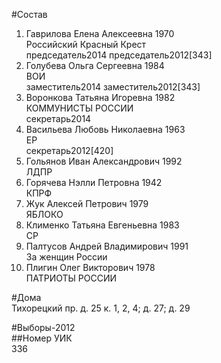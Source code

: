 #Состав  
1. Гаврилова Елена Алексеевна 1970  
    Российский Красный Крест  
    председатель2014 председатель2012[343]  
2. Голубева Ольга Сергеевна 1984  
    ВОИ  
    заместитель2014 заместитель2012[343]  
3. Воронкова Татьяна Игоревна 1982  
    КОММУНИСТЫ РОССИИ  
    секретарь2014  
4. Васильева Любовь Николаевна 1963  
    ЕР  
    секретарь2012[420]  
5. Гольянов Иван Александрович 1992  
    ЛДПР  
6. Горячева Нэлли Петровна 1942  
    КПРФ  
7. Жук Алексей Петрович 1979  
    ЯБЛОКО  
8. Клименко Татьяна Евгеньевна 1983  
    СР  
9. Палтусов Андрей Владимирович 1991  
    За женщин России  
10. Плигин Олег Викторович 1978  
    ПАТРИОТЫ РОССИИ  
  
#Дома  
Тихорецкий пр. д. 25 к. 1, 2, 4; д. 27; д. 29  
  
#Выборы-2012  
##Номер УИК  
336  

